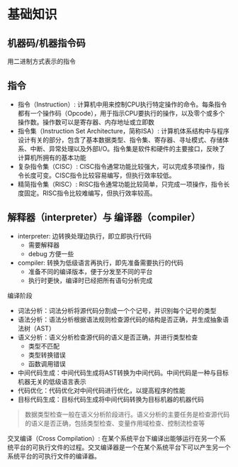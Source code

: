 # 基础知识

## 机器码/机器指令码

用二进制方式表示的指令

## 指令

- 指令（Instruction）: 计算机中用来控制CPU执行特定操作的命令。每条指令都有一个操作码（Opcode），用于指示CPU要执行的操作，以及零个或多个操作数。操作数可以是寄存器、内存地址或立即数
- 指令集（Instruction Set Architecture，简称ISA）: 计算机体系结构中与程序设计有关的部分，包含了基本数据类型、指令集、寄存器、寻址模式、存储体系、中断、异常处理以及外部I/O。指令集是软件和硬件的主要接口，反映了计算机所拥有的基本功能
- 复杂指令集（CISC）: CISC指令通常功能比较强大，可以完成多项操作，指令长度可变。CISC指令比较容易编写，但执行效率较低。
- 精简指令集（RISC）: RISC指令通常功能比较简单，只完成一项操作，指令长度固定。RISC指令比较难编写，但执行效率较高。

## 解释器（interpreter）与 编译器（compiler）

- interpreter: 边转换处理边执行，即立即执行代码
  - 需要解释器
  - debug 方便一些
- compiler: 转换为低级语言再执行，即先准备需要执行的代码
  - 准备不同的编译版本，便于分发至不同的平台
  - 执行时更快，编译时已经把所有语句分析完成

编译阶段

- 词法分析：词法分析将源代码分割成一个个记号，并识别每个记号的类型
- 语法分析：语法分析根据语法规则检查源代码的结构是否正确，并生成抽象语法树（AST）
- 语义分析：语义分析检查源代码的语义是否正确，并进行类型检查
  - 类型不匹配
  - 类型转换错误
  - 函数调用错误
- 中间代码生成：中间代码生成将AST转换为中间代码。中间代码是一种与目标机器无关的低级语言表示
- 代码优化：代码优化对中间代码进行优化，以提高程序的性能
- 目标代码生成：目标代码生成将中间代码转换为目标机器的机器代码

> 数据类型检查一般在语义分析阶段进行。语义分析的主要任务是检查源代码的语义是否正确，包括类型检查、变量作用域检查、控制流检查等

交叉编译（Cross Compilation）: 在某个系统平台下编译出能够运行在另一个系统平台的可执行文件的过程。交叉编译器是一个在某个系统平台下可以产生另一个系统平台的可执行文件的编译器。
